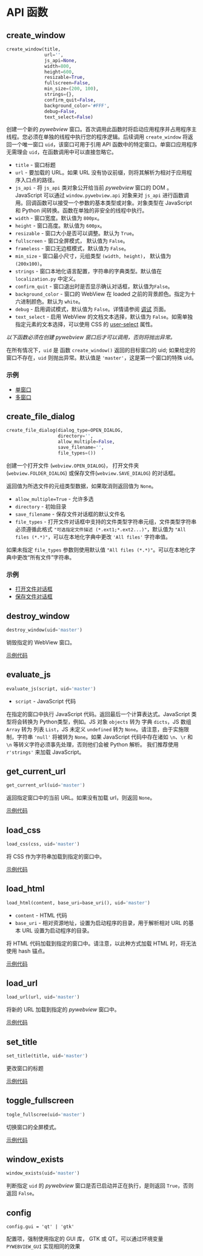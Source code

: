 
# API 函数

## create_window

``` python
create_window(title,
              url='',
              js_api=None,
              width=800,
              height=600,
              resizable=True,
              fullscreen=False,
              min_size=(200, 100),
              strings={},
              confirm_quit=False,
              background_color='#FFF',
              debug=False,
              text_select=False)
```

创建一个新的 _pywebview_ 窗口。首次调用此函数时将启动应用程序并占用程序主线程。您必须在单独的线程中执行您的程序逻辑。后续调用 `create_window` 将返回一个唯一窗口 `uid`，该窗口可用于引用 API 函数中的特定窗口。单窗口应用程序无需理会 `uid`，在函数调用中可以直接忽略它。


* `title` - 窗口标题
* `url` - 要加载的 URL。如果 URL 没有协议前缀，则将其解析为相对于应用程序入口点的路径。
* `js_api` - 将 `js_api` 类对象公开给当前 _pywebview_ 窗口的 DOM 。JavaScript 可以通过 `window.pywebview.api` 对象来对 `js_api` 进行函数调用。回调函数可以接受一个参数的基本类型或对象。对象类型在 JavaScript 和 Python 间转换。函数在单独的非安全的线程中执行。
* `width` - 窗口宽度。默认值为 `800px`。
* `height` - 窗口高度。默认值为 `600px`。
* `resizable` - 窗口大小是否可以调整。默认为 `True`。
* `fullscreen` - 窗口全屏模式， 默认值为 `False`。
* `frameless` - 窗口无边框模式，默认值为 `False`。
* `min_size` - 窗口最小尺寸，元组类型 `(width, height)`， 默认值为 `(200x100)`。
* `strings` - 窗口本地化语言配置，字符串的字典类型。默认值在 `localization.py` 中定义。
* `confirm_quit` - 窗口退出时是否显示确认对话框，默认值为`False`。
* `background_color` - 窗口的 WebView 在 loaded 之前的背景颜色。指定为十六进制颜色。默认为 `white`。
* `debug` - 启用调试模式，默认值为 `False`。详情请参阅 [调试](./debugging.md) 页面。
* `text_select` - 启用 WebView 的文档文本选择，默认值为 `False`。如需单独指定元素的文本选择，可以使用 CSS 的 [user-select](https://developer.mozilla.org/en-US/docs/Web/CSS/user-select) 属性。


*以下函数必须在创建 _pywebview_ 窗口后才可以调用，否则将抛出异常。*

在所有情况下，`uid` 是 函数 `create_window()` 返回的目标窗口的 uid; 如果给定的窗口不存在，`uid` 则抛出异常。默认值是 `'master'`，这是第一个窗口的特殊 uid。

### 示例
* [单窗口](../examples/open_url.md)
* [多窗口](../examples/multiple_windows.md)


## create_file_dialog

``` python
create_file_dialog(dialog_type=OPEN_DIALOG,
                   directory='',
                   allow_multiple=False,
                   save_filename='',
                   file_types=())
```

创建一个打开文件 (`webview.OPEN_DIALOG`)， 打开文件夹 (`webview.FOLDER_DIALOG`) 或保存文件(`webview.SAVE_DIALOG`) 的对话框。

返回值为所选文件的元组类型数据，如果取消则返回值为 `None`。

  * `allow_multiple=True` - 允许多选
  * `directory` - 初始目录
  * `save_filename` - 保存文件对话框的默认文件名
  * `file_types` - 打开文件对话框中支持的文件类型字符串元组，文件类型字符串必须遵循此格式 `"可选指定文件描述 (*.ext1;*.ext2...)"`，默认值为 `"All files (*.*)"`，可以在本地化字典中更改 `'All files'` 字符串值。

如果未指定 `file_types` 参数则使用默认值 `"All files (*.*)"`。可以在本地化字典中更改“所有文件”字符串。

### 示例

* [打开文件对话框](../examples/open_file_dialog.md)
* [保存文件对话框](../examples/save_file_dialog.md)


## destroy_window

``` python
destroy_window(uid='master')
```

销毁指定的 WebView 窗口。

[示例代码](../examples/destroy_window.md)

## evaluate_js

``` python
evaluate_js(script, uid='master')
```

  * `script` - JavaScript 代码

在指定的窗口中执行 JavaScript 代码。返回最后一个计算表达式。JavaScript 类型将会转换为 Python类型，例如。JS 对象 `objects` 转为 字典 `dicts`，JS 数组 `Array` 转为 列表 `List`，JS 未定义 `undefined` 转为 `None`。请注意，由于实施限制，字符串 `'null'` 将被转为 `None`。如果 JavaScript 代码中存在诸如 `\n`、`\r` 和 `\n` 等转义字符必须事先处理，否则他们会被 Python 解析。 我们推荐使用`r'strings'` 来加载 JavaScript。

## get_current_url

``` python
get_current_url(uid='master')
```

返回指定窗口中的当前 URL。如果没有加载 url，则返回 `None`。

[示例代码](../examples/get_current_url.md)

## load_css

``` python
load_css(css, uid='master')
```

将 CSS 作为字符串加载到指定的窗口中。

[示例代码](../examples/css_load.md)


## load_html

``` python
load_html(content, base_uri=base_uri(), uid='master')
```

  * `content` - HTML 代码
  * `base_uri` - 相对资源地址，设置为启动程序的目录，用于解析相对 URL 的基本 URL 设置为启动程序的目录。

将 HTML 代码加载到指定的窗口中。请注意，以此种方式加载 HTML 时，将无法使用 hash 锚点。


[示例代码](../examples/html_load.md)

## load_url

``` python
load_url(url, uid='master')
```

将新的 URL 加载到指定的 _pywebview_ 窗口中。

[示例代码](../examples/change_url.md)


## set_title

``` python
set_title(title, uid='master')
```

更改窗口的标题

[示例代码](../examples/window_title_change.md)

## toggle_fullscreen

``` python
togle_fullscree(uid='master')
```

切换窗口的全屏模式。

[示例代码](../examples/toggle_fullscreen.md)

## window_exists

``` python
window_exists(uid='master')
```

判断指定 `uid` 的 _pywebview_ 窗口是否已启动并正在执行，是则返回 `True`，否则返回 `False`。


## config

```
config.gui = 'qt' | 'gtk'
```

配置项，强制使用指定的 GUI 库， GTK 或 QT。可以通过环境变量 `PYWEBVIEW_GUI` 实现相同的效果

